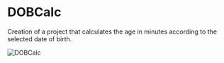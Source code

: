 # DOBCalc
Creation of a project that calculates the age in minutes according to the selected date of birth.

![DOBCalc](https://user-images.githubusercontent.com/74033395/175368401-e88b65db-b5e7-4b22-9f69-135fd28a3fab.gif)


